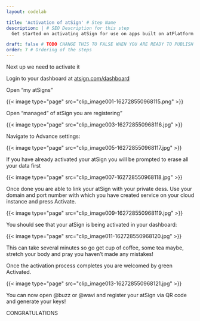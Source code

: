```yaml
---
layout: codelab

title: 'Activation of atSign' # Step Name
description: | # SEO Description for this step
  Get started on activating atSign for use on apps built on atPlatform

draft: false # TODO CHANGE THIS TO FALSE WHEN YOU ARE READY TO PUBLISH THE PAGE
order: 7 # Ordering of the steps
---
```


Next up we need to activate it

Login to your dashboard at [atsign.com/dashboard](https://my.atsign.com/dashboard)

Open “my atSigns”

{{< image type="page" src="clip_image001-162728550968115.png" >}}

Open “managed” of atSign you are registering”

{{< image type="page" src="clip_image003-162728550968116.jpg" >}}

Navigate to Advance settings:

{{< image type="page" src="clip_image005-162728550968117.jpg" >}}

If you have already activated your atSign you will be prompted to erase all your data first

{{< image type="page" src="clip_image007-162728550968118.jpg" >}}

Once done you are able to link your atSign with your private dess. Use your domain and port number with which you have created service on your cloud instance and press Activate.

{{< image type="page" src="clip_image009-162728550968119.jpg" >}}

You should see that your atSign is being activated in your dashboard:

{{< image type="page" src="clip_image011-162728550968120.jpg" >}}

This can take several minutes so go get cup of coffee, some tea maybe, stretch your body and pray you haven’t made any mistakes!

Once the activation process completes you are welcomed by green Activated.

{{< image type="page" src="clip_image013-162728550968121.jpg" >}}

You can now open @buzz or @wavi and register your atSign via QR code and generate your keys!

CONGRATULATIONS